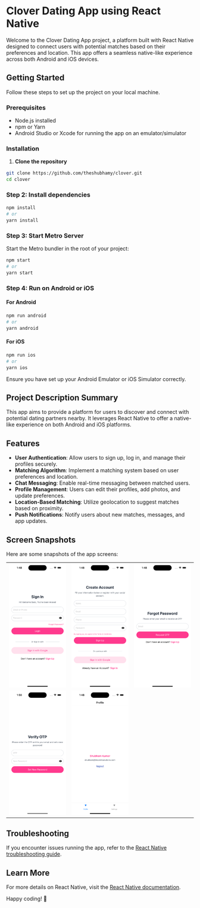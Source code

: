 # Clover Dating App using React Native

Welcome to the Clover Dating App project, a platform built with React Native designed to connect users with potential matches based on their preferences and location. This app offers a seamless native-like experience across both Android and iOS devices.

## Getting Started

Follow these steps to set up the project on your local machine.

### Prerequisites

- Node.js installed
- npm or Yarn
- Android Studio or Xcode for running the app on an emulator/simulator

### Installation

1. **Clone the repository**

```bash
git clone https://github.com/theshubhamy/clover.git
cd clover
```

### Step 2: Install dependencies

```bash
npm install
# or
yarn install
```

### Step 3: Start Metro Server

Start the Metro bundler in the root of your project:

```bash
npm start
# or
yarn start
```

### Step 4: Run on Android or iOS

#### For Android

```bash
npm run android
# or
yarn android
```

#### For iOS

```bash
npm run ios
# or
yarn ios
```

Ensure you have set up your Android Emulator or iOS Simulator correctly.

## Project Description Summary

This app aims to provide a platform for users to discover and connect with potential dating partners nearby. It leverages React Native to offer a native-like experience on both Android and iOS platforms.

## Features

- **User Authentication**: Allow users to sign up, log in, and manage their profiles securely.
- **Matching Algorithm**: Implement a matching system based on user preferences and location.
- **Chat Messaging**: Enable real-time messaging between matched users.
- **Profile Management**: Users can edit their profiles, add photos, and update preferences.
- **Location-Based Matching**: Utilize geolocation to suggest matches based on proximity.
- **Push Notifications**: Notify users about new matches, messages, and app updates.

## Screen Snapshots

Here are some snapshots of the app screens:

<table>
  <tr>
	<td><img src="snapshot/Signin.png" alt="Signin" width="200"/></td>
	<td><img src="snapshot/Register.png" alt="Register" width="200"/></td>
	<td><img src="snapshot/ForgotPassword.png" alt="Forgot Password" width="200"/></td>
  </tr>
  <tr>
	<td><img src="snapshot/OtpVerification.png" alt="OTP Verification" width="200"/></td>
	<td><img src="snapshot/Profile.png" alt="Profile" width="200"/></td>
	<td></td> <!-- Empty cell for alignment -->
  </tr>
</table>

## Troubleshooting

If you encounter issues running the app, refer to the [React Native troubleshooting guide](https://reactnative.dev/docs/troubleshooting).

## Learn More

For more details on React Native, visit the [React Native documentation](https://reactnative.dev/docs/getting-started).

Happy coding! 🚀
